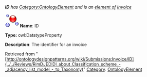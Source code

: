 ___ID__ has [Category:OntologyElement](../../Category/OntologyElement "Category:OntologyElement") and is an [element of](../../Property/ElementOf "Property:ElementOf") [Invoice](../../Submissions/Invoice "Submissions:Invoice")_


  




[![DatatypeProperty](../../images/thumb/a/a5/DatatypeProperty.gif/45px-DatatypeProperty.gif)](../../Image/DatatypeProperty.gif "DatatypeProperty")
__Name__: ID 


__Type:__ owl:DatatypeProperty 


__Description__: The identifier for an invoice 





Retrieved from "[http://ontologydesignpatterns.org/wiki/Submissions:Invoice/ID](../../Reviews/RimDJEDIDI_about_Classification_scheme_-_adjacency_list_model_-_to_Taxonomy)"
 [Category](http://ontologydesignpatterns.org/wiki/Special:Categories "Special:Categories"): [OntologyElement](../../Category/OntologyElement "Category:OntologyElement")